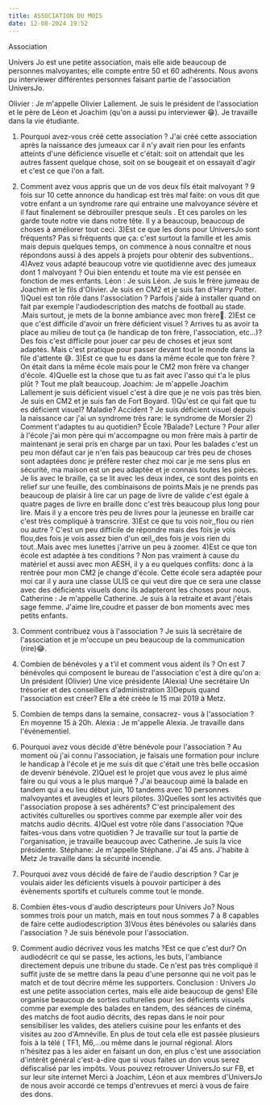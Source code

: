 ```yaml
---
title: ASSOCIATION DU MOIS
date: 12-08-2024 19:52
---
```

Association

Univers Jo est une petite association, mais elle aide beaucoup de personnes malvoyantes;  elle compte entre 50 et 60 adhérents. Nous avons pu interviewer différentes personnes faisant partie de l'association UniversJo.

Olivier :
Je m'appelle Olivier Lallement.
Je suis le président de l'association et le père de Léon et Joachim (qu'on a aussi pu interviewer 😁).
Je travaille dans la vie étudiante.


 1) Pourquoi avez-vous créé cette association ?
J'ai créé cette association après la naissance des jumeaux car il n'y avait rien pour les enfants atteints d'une déficience visuelle et c'était: soit on attendait que les autres  fassent quelque chose, soit on se bougeait et on  essayait d'agir et c'est ce que l'on a fait.

2) Comment avez vous appris que un de vos deux fils était malvoyant ?
9 fois sur 10 cette annonce du handicap  est très mal faite:  on vous dit que votre enfant a un syndrome rare qui entraine une malvoyance sévère  et il faut finalement se débrouiller presque seuls . Et ces paroles on les garde toute notre vie dans notre tête. Il y a beaucoup, beaucoup  de choses à améliorer tout ceci.
3)Est ce que les dons pour UniversJo sont fréquents?
Pas si fréquents que ça:  c'est surtout la famille et les amis mais depuis quelques temps, on commence à nous connaître et nous répondons aussi à des appels à projets pour obtenir des subventions..
4)Avez vous adapté beaucoup votre vie quotidienne avec des jumeaux dont 1 malvoyant ?
Oui bien entendu et toute ma vie  est pensée en fonction de mes enfants.
Léon :
Je suis Léon.
Je suis le frère jumeau de Joachim et le fils d'Olivier.
Je suis en CM2 et je suis fan d'Harry Potter.
1)Quel est ton rôle dans l'association ?
Parfois j'aide à installer quand on fait par exemple l'audiodescription des matchs de football au stade. .Mais surtout,  je mets  de la bonne ambiance avec mon frère🤭.
2)Est ce que c'est difficile d'avoir un frère  déficient visuel ? Arrives tu as avoir ta place au milieu de tout ça (le handicap de ton frère, l'association, etc...)?
Des fois c'est difficile pour jouer car peu de choses et jeux  sont adaptés. Mais c'est pratique pour passer devant tout le monde dans la file d'attente 😅.
3)Est ce que tu es dans la même école que ton frère ?
On était dans la même école mais pour le CM2 mon frère va changer d'école.
4)Quelle est la chose que tu as fait avec l'asso qui t'a le plus plût ?
Tout me plaît beaucoup.
Joachim:
Je m'appelle Joachim Lallement je suis déficient visuel c'est à dire que je ne vois pas très bien.
Je suis en CM2 et je suis fan de Fort Boyard.
1)Qu'est ce qui fait que tu es déficient visuel? Maladie? Accident ?
Je suis déficient visuel depuis la naissance car j'ai un syndrome très rare: le syndrome de Morsier                    2) Comment t'adaptes tu au quotidien? École ?Balade? Lecture ? 
Pour aller à l'école j'ai mon père qui m'accompagne ou mon frère mais à partir de maintenant je serai pris en charge par un taxi.
Pour les balades c'est un peu mon défaut car je n'en fais pas beaucoup car très peu de choses sont adaptées donc je préfère rester chez moi car je me sens plus en sécurité, ma maison est un peu adaptée et je connais toutes les pièces.
Je lis avec le braille,  ça se lit avec les deux index, ce sont   des points en relief sur une feuille,  des combinaisons de points.Mais je ne  prends pas beaucoup de plaisir à lire car un page de livre de valide c'est égale à quatre pages de livre en braille donc c'est très beaucoup plus long pour lire. Mais il y a encore très peu de livres pour la jeunesse en braille car c'est très compliqué à transcrire.
3)Est ce que tu vois noir,,flou ou rien ou autre ?
C'est un peu difficile de répondre mais des fois je vois flou,des fois je vois  assez bien d'un œil,,des fois je vois rien du tout..Mais avec mes lunettes j'arrive un peu à zoomer.
4)Est ce que ton école est adaptée à tes conditions ?
Non pas vraiment à cause du matériel et aussi avec mon AESH,  il y a eu quelques conflits:  donc à la rentrée pour mon CM2 je change d'école.  Cette école sera adaptée pour moi car il y aura une classe ULIS ce qui veut dire que ce sera une classe avec des déficients visuels donc ils adapteront les choses pour nous.
Catherine :
Je m'appelle Catherine.
Je suis à la retraite et avant j'étais sage femme.
J'aime lire,coudre et passer de bon moments avec mes petits enfants.
1) Comment contribuez vous à l'association ?
Je suis là secrétaire de l'association et je m'occupe un peu beaucoup de la communication (rire)😂.
2) Combien de bénévoles y a t'il et comment vous aident ils ?
On est 7 bénévoles qui composent le bureau de l'association c'est à dire qu'on a:
Un président (Olivier)
Une vice présidente (Alexia) 
Une secrétaire 
Un trésorier 
et des conseillers d'administration
3)Depuis quand l'association est créer?
Elle a été créée le 15 mai 2019 à Metz. 
4) Combien de temps dans la semaine, consacrez- vous à l'association ?
En moyenne 15 à 20h.
Alexia :
Je m'appelle Alexia.
Je travaille dans l'événementiel.
1) Pourquoi avez vous décidé d'être bénévole pour l'association ?
Au moment où j'ai connu l'association, je faisais une formation pour inclure le handicap à l'école et je me suis dit que c'était une très belle occasion de devenir bénévole.
2)Quel est le projet que vous avez le plus aimé faire ou qui vous a le plus marqué ?
J'ai beaucoup aimé la balade en tandem qui a eu lieu début juin, 10 tandems avec 10 personnes malvoyantes et aveugles et leurs pilotes.
3)Quelles sont les activités que l'association propose à ses adhérents?
C'est principalement des activités culturelles ou sportives comme par exemple aller voir des matchs audio décrits.
4)Quel est votre rôle dans l'association ?Que faites-vous dans votre quotidien ?
Je travaille sur tout la partie de l'organisation, je travaille beaucoup avec Catherine. Je suis la vice présidente.
Stéphane:
Je m'appelle Stéphane.
J'ai 45 ans.
J'habite à Metz 
 Je travaille dans la sécurité incendie.
1) Pourquoi avez vous décidé de faire de l'audio description ?
Car je voulais aider les déficients visuels à pouvoir participer à des évènements sportifs et culturels comme tout le monde.
2) Combien êtes-vous d'audio descripteurs pour Univers Jo?
Nous sommes trois pour un match, mais en tout nous sommes 7 à 8 capables de faire cette audiodescription
3)Vous êtes bénévoles ou salariés dans l'association ?
Je suis bénévole pour l'association.
4) Comment audio décrivez vous  les matchs ?Est ce que c'est dur?
On audiodécrit ce qui se passe, les actions, les buts, l'ambiance directement depuis une tribune du stade. Ce n'est pas très compliqué il suffit juste de se mettre dans la peau d'une personne qui ne voit pas le match et de tout décrire même les supporters.
Conclusion :
Univers Jo est une petite association certes, mais elle aide beaucoup de gens! Elle organise beaucoup de sorties culturelles pour les déficients visuels comme par exemple des balades en tandem, des séances de cinéma,  des matchs de foot audio décrits, des repas dans le noir pour sensibiliser les valides, des ateliers cuisine pour les enfants et des visites au zoo d'Amnéville. En plus de tout cela elle est passée plusieurs fois à la télé ( TF1, M6,...ou même dans le journal régional.                 Alors n'hésitez pas à les aider en faisant un don,   en plus c'est une association d'intérêt général c'est-à-dire que si vous faites un don vous serez défiscalisé par les impôts.  Vous pouvez retrouver UniversJo sur FB, et sur leur site internet                                                                                                                                               Merci à Joachim, Léon et aux membres d'UniversJo de nous avoir accordé ce temps d'entrevues  et merci à vous de faire des dons.